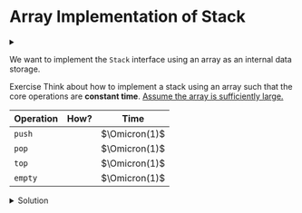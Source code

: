 # Array Implementation of Stack

<div id="outcomes"><details><summary></summary>

* Implement the core operations of stack efficiently (array-based).

</details></div>

We want to implement the `Stack` interface using an array as an internal data storage. 

<span class="tag">Exercise</span> Think about how to implement a stack using an array such that the core operations are **constant time**. <u>Assume the array is sufficiently large.</u>

| Operation | How? | Time    |
| --------- | ---- | :-----: |
| `push`    |      |  $\Omicron(1)$ |
| `pop`     |      |  $\Omicron(1)$ |
| `top`     |      |  $\Omicron(1)$ |
| `empty`   |      |  $\Omicron(1)$ |

<details class="solution" data-release="Sep 29, 2023 17:00:00">
<summary>Solution</summary>

Consider the "top" of the stack as the "end" of the array. Thus, elements can be added at the end of the collection in constant time.

Assume there is a variable `numElement`. It is initialized to $0$ when the stack is constructed (and it is therefore empty). The `numElement` is incremented/decremented as data is pushed to/popped from the stack. Therefore, the `numElement` continuously points to the next empty slot in the array. Thus, we can use it to index into the collection.

| Operation | How?                                 | Time   |
| --------- | ------------------------------------ | :----: |
| `push`    |  add to end: `arr[numElement++]`     | $\Omicron(1)$ |
| `pop`     |  delete from end: `numElement--`     | $\Omicron(1)$ |
| `top`     |  return last:  `arr[numElement - 1]` | $\Omicron(1)$ |
| `empty`   |  check if `numElement == 0`          | $\Omicron(1)$ |

</details>